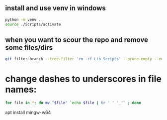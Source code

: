 
## install and use venv in windows

```bash
python -m venv .
source ./Scripts/activate
```

## when you want to scour the repo and remove some files/dirs

```bash
git filter-branch --tree-filter 'rm -rf Lib Scripts' --prune-empty --env-filter 'GIT_COMMITTER_DATE=$GIT_AUTHOR_DATE; export GIT_COMMITTER_DATE'
```

# change dashes to underscores in file names:

```bash
for file in *; do mv "$file" `echo $file | tr ' ' '_'` ; done
```



apt install mingw-w64
